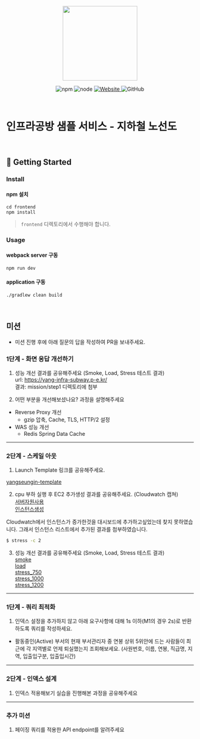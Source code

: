 <p align="center">
    <img width="200px;" src="https://raw.githubusercontent.com/woowacourse/atdd-subway-admin-frontend/master/images/main_logo.png"/>
</p>
<p align="center">
  <img alt="npm" src="https://img.shields.io/badge/npm-%3E%3D%205.5.0-blue">
  <img alt="node" src="https://img.shields.io/badge/node-%3E%3D%209.3.0-blue">
  <a href="https://edu.nextstep.camp/c/R89PYi5H" alt="nextstep atdd">
    <img alt="Website" src="https://img.shields.io/website?url=https%3A%2F%2Fedu.nextstep.camp%2Fc%2FR89PYi5H">
  </a>
  <img alt="GitHub" src="https://img.shields.io/github/license/next-step/atdd-subway-service">
</p>

<br>

# 인프라공방 샘플 서비스 - 지하철 노선도

<br>

## 🚀 Getting Started

### Install
#### npm 설치
```
cd frontend
npm install
```
> `frontend` 디렉토리에서 수행해야 합니다.

### Usage
#### webpack server 구동
```
npm run dev
```
#### application 구동
```
./gradlew clean build
```
<br>

## 미션

* 미션 진행 후에 아래 질문의 답을 작성하여 PR을 보내주세요.


### 1단계 - 화면 응답 개선하기
1. 성능 개선 결과를 공유해주세요 (Smoke, Load, Stress 테스트 결과)  
url: https://yang-infra-subway.p-e.kr/  
결과: mission/step1 디렉토리에 첨부


2. 어떤 부분을 개선해보셨나요? 과정을 설명해주세요
- Reverse Proxy 개선
  - gzip 압축, Cache, TLS, HTTP/2 설정
- WAS 성능 개선
    - Redis Spring Data Cache

---

### 2단계 - 스케일 아웃

1. Launch Template 링크를 공유해주세요.

[yangseungin-template](https://ap-northeast-2.console.aws.amazon.com/ec2/v2/home?region=ap-northeast-2#LaunchTemplateDetails:launchTemplateId=lt-021d4737b6300b06c)

2. cpu 부하 실행 후 EC2 추가생성 결과를 공유해주세요. (Cloudwatch 캡쳐)  
[서버자원사용](https://github.com/yangseungin/infra-subway-performance/blob/step2/mission/step2/cloudwatch%20%EC%84%9C%EB%B2%84%EC%9E%90%EC%9B%90%EC%82%AC%EC%9A%A9.png)  
[인스턴스생성](https://github.com/yangseungin/infra-subway-performance/blob/step2/mission/step2/%EC%9D%B8%EC%8A%A4%ED%84%B4%EC%8A%A4%EC%A6%9D%EA%B0%80.png)

Cloudwatch에서 인스턴스가 증가한것을 대시보드에 추가하고싶었는데 찾지 못하였습니다. 그래서 인스턴스 리스트에서 추가된 결과를 첨부하였습니다.

```sh
$ stress -c 2
```

3. 성능 개선 결과를 공유해주세요 (Smoke, Load, Stress 테스트 결과)  
[smoke](https://github.com/yangseungin/infra-subway-performance/blob/step2/mission/step2/smoke.png)  
[load](https://github.com/yangseungin/infra-subway-performance/blob/step2/mission/step2/load.png)  
[stress_750](https://github.com/yangseungin/infra-subway-performance/blob/step2/mission/step2/stress_vuser_750.png)  
[stress_1000](https://github.com/yangseungin/infra-subway-performance/blob/step2/mission/step2/stress_vuser_1000.png)  
[stress_1200](https://github.com/yangseungin/infra-subway-performance/blob/step2/mission/step2/stress_vuser1200.png)  

---

### 1단계 - 쿼리 최적화

1. 인덱스 설정을 추가하지 않고 아래 요구사항에 대해 1s 이하(M1의 경우 2s)로 반환하도록 쿼리를 작성하세요.

- 활동중인(Active) 부서의 현재 부서관리자 중 연봉 상위 5위안에 드는 사람들이 최근에 각 지역별로 언제 퇴실했는지 조회해보세요. (사원번호, 이름, 연봉, 직급명, 지역, 입출입구분, 입출입시간)

---

### 2단계 - 인덱스 설계

1. 인덱스 적용해보기 실습을 진행해본 과정을 공유해주세요

---

### 추가 미션

1. 페이징 쿼리를 적용한 API endpoint를 알려주세요
